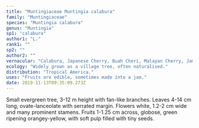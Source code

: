 ```yaml
---
title: "Muntingiaceae Muntingia calabura"
family: "Muntingiaceae"
species: "Muntingia calabura"
genus: "Muntingia"
sp1: "calabura"
author1: "L."
rank1: ""
sp2: ""
author2: ""
vernacular: "Calabura, Japanese Cherry, Buah Cheri, Malayan Cherry, Jamaican Cherry, Cherry Tree"
ecology: "Widely grown as a village tree, often naturalised."
distribution: "Tropical America."
uses: "Fruits are edible, sometimes made into a jam."
date: 2019-11-13T09:35:09.273Z
---
```

Small evergreen tree, 3-12 m height with fan-like branches. Leaves 4-14 cm long, ovate-lanceolate with serrated margin. Flowers white, 1.2-2 cm wide and many prominent stamens. Fruits 1-1.25 cm across, globose, green ripening orangey-yellow, with soft pulp filled with tiny seeds.